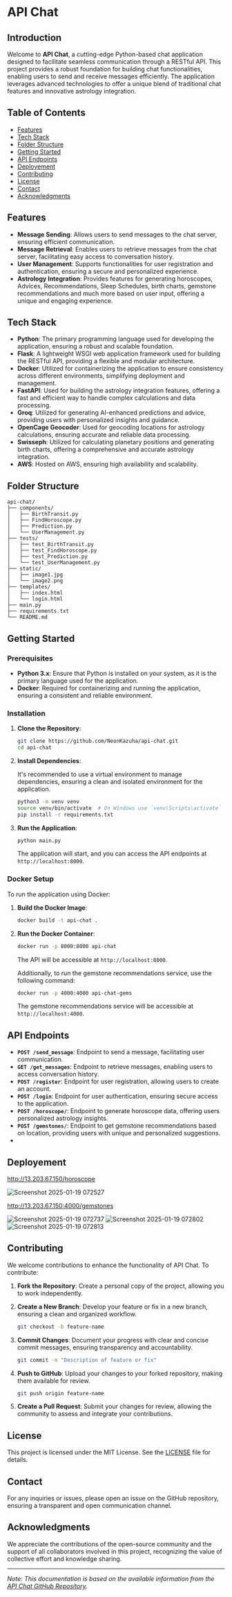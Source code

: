 # API Chat

## Introduction

Welcome to **API Chat**, a cutting-edge Python-based chat application designed to facilitate seamless communication through a RESTful API. This project provides a robust foundation for building chat functionalities, enabling users to send and receive messages efficiently. The application leverages advanced technologies to offer a unique blend of traditional chat features and innovative astrology integration.

## Table of Contents

- [Features](#features)
- [Tech Stack](#tech-stack)
- [Folder Structure](#folder-structure)
- [Getting Started](#getting-started)
- [API Endpoints](#api-endpoints)
- [Deployement](#deployement)
- [Contributing](#contributing)
- [License](#license)
- [Contact](#contact)
- [Acknowledgments](#acknowledgments)

## Features

- **Message Sending**: Allows users to send messages to the chat server, ensuring efficient communication.
- **Message Retrieval**: Enables users to retrieve messages from the chat server, facilitating easy access to conversation history.
- **User Management**: Supports functionalities for user registration and authentication, ensuring a secure and personalized experience.
- **Astrology Integration**: Provides features for generating horoscopes, Advices, Recommendations, Sleep Schedules, birth charts, gemstone recommendations and much more based on user input, offering a unique and engaging experience.

## Tech Stack

- **Python**: The primary programming language used for developing the application, ensuring a robust and scalable foundation.
- **Flask**: A lightweight WSGI web application framework used for building the RESTful API, providing a flexible and modular architecture.
- **Docker**: Utilized for containerizing the application to ensure consistency across different environments, simplifying deployment and management.
- **FastAPI**: Used for building the astrology integration features, offering a fast and efficient way to handle complex calculations and data processing.
- **Groq**: Utilized for generating AI-enhanced predictions and advice, providing users with personalized insights and guidance.
- **OpenCage Geocoder**: Used for geocoding locations for astrology calculations, ensuring accurate and reliable data processing.
- **Swisseph**: Utilized for calculating planetary positions and generating birth charts, offering a comprehensive and accurate astrology integration.
- **AWS**: Hosted on AWS, ensuring high availability and scalability.

## Folder Structure

```
api-chat/
├── components/
│   ├── BirthTransit.py
│   ├── FindHoroscope.py
│   ├── Prediction.py
│   └── UserManagement.py
├── tests/
│   ├── test_BirthTransit.py
│   ├── test_FindHoroscope.py
│   ├── test_Prediction.py
│   └── test_UserManagement.py
├── static/
│   ├── image1.jpg
│   └── image2.png
├── templates/
│   ├── index.html
│   └── login.html
├── main.py
├── requirements.txt
└── README.md
```

## Getting Started

### Prerequisites

- **Python 3.x**: Ensure that Python is installed on your system, as it is the primary language used for the application.
- **Docker**: Required for containerizing and running the application, ensuring a consistent and reliable environment.

### Installation

1. **Clone the Repository**:

   ```bash
   git clone https://github.com/NeonKazuha/api-chat.git
   cd api-chat
   ```

2. **Install Dependencies**:

   It's recommended to use a virtual environment to manage dependencies, ensuring a clean and isolated environment for the application.

   ```bash
   python3 -m venv venv
   source venv/bin/activate  # On Windows use `venv\Scripts\activate`
   pip install -r requirements.txt
   ```

3. **Run the Application**:

   ```bash
   python main.py
   ```

   The application will start, and you can access the API endpoints at `http://localhost:8000`.

### Docker Setup

To run the application using Docker:

1. **Build the Docker Image**:

   ```bash
   docker build -t api-chat .
   ```

2. **Run the Docker Container**:

   ```bash
   docker run -p 8000:8000 api-chat
   ```

   The API will be accessible at `http://localhost:8000`.

   Additionally, to run the gemstone recommendations service, use the following command:

   ```bash
   docker run -p 4000:4000 api-chat-gems
   ```

   The gemstone recommendations service will be accessible at `http://localhost:4000`.

## API Endpoints

- **`POST /send_message`**: Endpoint to send a message, facilitating user communication.
- **`GET /get_messages`**: Endpoint to retrieve messages, enabling users to access conversation history.
- **`POST /register`**: Endpoint for user registration, allowing users to create an account.
- **`POST /login`**: Endpoint for user authentication, ensuring secure access to the application.
- **`POST /horoscope/`**: Endpoint to generate horoscope data, offering users personalized astrology insights.
- **`POST /gemstones/`**: Endpoint to get gemstone recommendations based on location, providing users with unique and personalized suggestions.
- 
## Deployement

http://13.203.67.150/horoscope

![Screenshot 2025-01-19 072527](https://github.com/user-attachments/assets/c315ca4c-42a6-4e6c-949e-3595f5f4de2c)

http://13.203.67.150:4000/gemstones

![Screenshot 2025-01-19 072737](https://github.com/user-attachments/assets/61addf94-cf62-4155-81fe-6d9b9e12cbca)
![Screenshot 2025-01-19 072802](https://github.com/user-attachments/assets/4d5bbc3a-8006-422b-9908-da2e59e5df1a)
![Screenshot 2025-01-19 072813](https://github.com/user-attachments/assets/ade14706-4fab-4227-99af-d477d8a97188)

## Contributing

We welcome contributions to enhance the functionality of API Chat. To contribute:

1. **Fork the Repository**: Create a personal copy of the project, allowing you to work independently.
2. **Create a New Branch**: Develop your feature or fix in a new branch, ensuring a clean and organized workflow.

   ```bash
   git checkout -b feature-name
   ```

3. **Commit Changes**: Document your progress with clear and concise commit messages, ensuring transparency and accountability.

   ```bash
   git commit -m "Description of feature or fix"
   ```

4. **Push to GitHub**: Upload your changes to your forked repository, making them available for review.

   ```bash
   git push origin feature-name
   ```

5. **Create a Pull Request**: Submit your changes for review, allowing the community to assess and integrate your contributions.

## License

This project is licensed under the MIT License. See the [LICENSE](https://github.com/NeonKazuha/api-chat/blob/main/LICENSE) file for details.

## Contact

For any inquiries or issues, please open an issue on the GitHub repository, ensuring a transparent and open communication channel.

## Acknowledgments

We appreciate the contributions of the open-source community and the support of all collaborators involved in this project, recognizing the value of collective effort and knowledge sharing.

---

*Note: This documentation is based on the available information from the [API Chat GitHub Repository](https://github.com/NeonKazuha/api-chat).*

